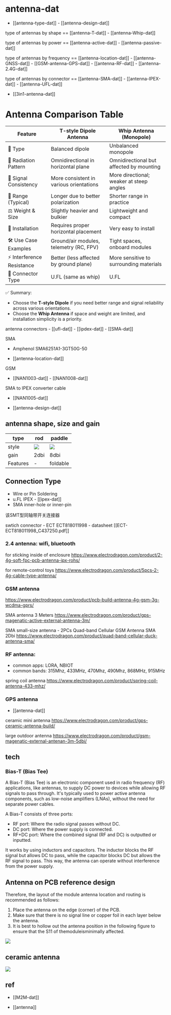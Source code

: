 
# antenna-dat

- [[antenna-type-dat]] - [[antenna-design-dat]]

type of antennas by shape == [[antenna-T-dat]] - [[antenna-Whip-dat]]

type of antennas by power == [[antenna-active-dat]] - [[antenna-passive-dat]]

type of antennas by frequency == [[antenna-location-dat]] - [[antenna-GNSS-dat]] - [[GSM-antenna-GPS-dat]] - [[antenna-RF-dat]] - [[antenna-2.4G-dat]]

type of antennas by connector == [[antenna-SMA-dat]] - [[antenna-IPEX-dat]] - [[antenna-UFL-dat]]

- [[3in1-antenna-dat]]


# Antenna Comparison Table

| Feature                     | T-style Dipole Antenna                       | Whip Antenna (Monopole)                      |
|----------------------------|----------------------------------------------|---------------------------------------------|
| 📡 Type                    | Balanced dipole                              | Unbalanced monopole                         |
| 🔁 Radiation Pattern        | Omnidirectional in horizontal plane          | Omnidirectional but affected by mounting    |
| 📶 Signal Consistency       | More consistent in various orientations      | More directional; weaker at steep angles    |
| 📏 Range (Typical)          | Longer due to better polarization            | Shorter range in practice                   |
| ⚖️ Weight & Size           | Slightly heavier and bulkier                 | Lightweight and compact                     |
| 🔧 Installation             | Requires proper horizontal placement         | Very easy to install                        |
| 🛠️ Use Case Examples       | Ground/air modules, telemetry (RC, FPV)      | Tight spaces, onboard modules               |
| ⚡ Interference Resistance  | Better (less affected by ground plane)       | More sensitive to surrounding materials     |
| 🔌 Connector Type           | U.FL (same as whip)                          | U.FL                                        |

✅ Summary:
- Choose the **T-style Dipole** if you need better range and signal reliability across various orientations.
- Choose the **Whip Antenna** if space and weight are limited, and installation simplicity is a priority.


antenna connectors - [[ufl-dat]] - [[ipdex-dat]] - [[SMA-dat]]

SMA 

- Amphenol SMA6251A1-3GT50G-50

- [[antenna-location-dat]]

GSM
- [[NAN1003-dat]] - [[NAN1008-dat]]

SMA to IPEX converter cable 
- [[NAN1005-dat]]
  


- [[antenna-design-dat]]

## antenna shape, size and gain 

| type     | rod                          | paddle                       |
| -------- | ---------------------------- | ---------------------------- |
| style    | ![](2023-10-27-15-41-39.png) | ![](2023-10-27-15-42-27.png) |
| gain     | 2dbi                         | 8dbi                         |
| Features | -                            | foldable                     |


## Connection Type 

- Wire or Pin Soldering
- u.FL IPEX  - [[ipex-dat]]
- SMA inner-hole or inner-pin

该SMT型同轴带开关连接器

swtich connector - ECT ECT818011998 - datasheet [[ECT-ECT818011998_C437250.pdf]]




### 2.4 antenna: wifi, bluetooth

for sticking inside of enclosure
https://www.electrodragon.com/product/2-4g-soft-fpc-pcb-antenna-ipx-rohs/

for remote-control toys
https://www.electrodragon.com/product/5pcs-2-4g-cable-type-antenna/

### GSM antenna

https://www.electrodragon.com/product/pcb-build-antenna-4g-gsm-3g-wcdma-gprs/

SMA antenna 3 Meters
https://www.electrodragon.com/product/gps-magenatic-active-external-antenna-3m/

SMA small-size antenna - 2PCs Quad-band Cellular GSM Antenna SMA 2Dbi
https://www.electrodragon.com/product/quad-band-cellular-duck-antenna-sma/


### RF antenna:

- common apps: LORA, NBIOT
- common bands: 315Mhz, 433MHz, 470Mhz, 490Mhz, 868MHz, 915MHz

spring coil antenna
https://www.electrodragon.com/product/spring-coil-antenna-433-mhz/

### GPS antenna

- [[antenna-dat]]

ceramic mini antenna
https://www.electrodragon.com/product/gps-ceramic-antenna-build/

large outdoor antenna
https://www.electrodragon.com/product/gsm-magenatic-external-antenan-3m-5dbi/



## tech 

### Bias-T (Bias Tee)

A Bias-T (Bias Tee) is an electronic component used in radio frequency (RF) applications, like antennas, to supply DC power to devices while allowing RF signals to pass through. It's typically used to power active antenna components, such as low-noise amplifiers (LNAs), without the need for separate power cables.

A Bias-T consists of three ports:

- RF port: Where the radio signal passes without DC.
- DC port: Where the power supply is connected.
- RF+DC port: Where the combined signal (RF and DC) is outputted or inputted.

It works by using inductors and capacitors. The inductor blocks the RF signal but allows DC to pass, while the capacitor blocks DC but allows the RF signal to pass. This way, the antenna can operate without interference from the power supply.


## Antenna on PCB reference design 

Therefore, the layout of the module antenna location and routing is recommended as follows:
1. Place the antenna on the edge (corner) of the PCB. 
2. Make sure that there is no signal line or copper foil in each layer below the antenna. 
3. It is best to hollow out the antenna position in the following figure to ensure that the S11 of themoduleisminimally affected.

![](2025-07-09-15-34-06.png)



## ceramic antenna 

![](2025-08-19-17-27-28.png)




## ref

- [[M2M-dat]]

- [[antenna]]
